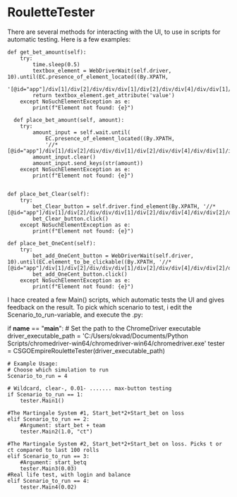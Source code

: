 # RouletteTester


There are several methods for interacting with the UI, to use in scripts for automatic testing.
Here is a few examples:


   
    def get_bet_amount(self):
        try:
            time.sleep(0.5)
            textbox_element = WebDriverWait(self.driver, 10).until(EC.presence_of_element_located((By.XPATH,
            '[@id="app"]/div[1]/div[2]/div/div/div[1]/div[2]/div/div[4]/div/div[1]/input')))
            return textbox_element.get_attribute('value')
        except NoSuchElementException as e:
            print(f"Element not found: {e}")
            
      def place_bet_amount(self, amount):
        try:
            amount_input = self.wait.until(
                EC.presence_of_element_located((By.XPATH, 
                '//*[@id="app"]/div[1]/div[2]/div/div/div[1]/div[2]/div/div[4]/div/div[1]/input'))) 
            amount_input.clear()
            amount_input.send_keys(str(amount))
        except NoSuchElementException as e:
            print(f"Element not found: {e}")  
   
        
    def place_bet_Clear(self):
        try:
            bet_Clear_button = self.driver.find_element(By.XPATH, '//*[@id="app"]/div[1]/div[2]/div/div/div[1]/div[2]/div/div[4]/div/div[2]/div/button[1]')
            bet_Clear_button.click()
        except NoSuchElementException as e:
            print(f"Element not found: {e}")
       
    def place_bet_OneCent(self):
        try:
            bet_add_OneCent_button = WebDriverWait(self.driver, 10).until(EC.element_to_be_clickable((By.XPATH, '//*  [@id="app"]/div[1]/div[2]/div/div/div[1]/div[2]/div/div[4]/div/div[2]/div/button[2]')))
            bet_add_OneCent_button.click()
        except NoSuchElementException as e:
            print(f"Element not found: {e}")



I hace created a few Main() scripts, which automatic tests the UI and gives feedback on the result.
To pick which scenario to test, i edit the Scenario_to_run-variable, and execute the .py:


if __name__ == "__main__":
    # Set the path to the ChromeDriver executable
    driver_executable_path = 'C:/Users/okvad/Documents/Python Scripts/chromedriver-win64/chromedriver-win64/chromedriver.exe'
    tester = CSGOEmpireRouletteTester(driver_executable_path)
    
    # Example Usage:
    # Choose which simulation to run  
    Scenario_to_run = 4
    
    # Wildcard, clear-, 0.01- ....... max-button testing    
    if Scenario_to_run == 1:
        tester.Main1()

    #The Martingale System #1, Start_bet*2+Start_bet on loss
    elif Scenario_to_run == 2:
        #Argument: start_bet + team
        tester.Main2(1.0, "ct")
        
    #The Martingale System #2, Start_bet*2+Start_bet on loss. Picks t or ct compared to last 100 rolls    
    elif Scenario_to_run == 3:
        #Argument: start_betq
        tester.Main3(0.03)     
    #Real life test, with login and balance    
    elif Scenario_to_run == 4:
        tester.Main4(0.02)
